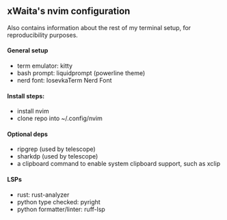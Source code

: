 ## xWaita's nvim configuration
Also contains information about the rest of my terminal setup, for reproducibility purposes.

#### General setup
- term emulator: kitty
- bash prompt: liquidprompt (powerline theme)
- nerd font: IosevkaTerm Nerd Font

#### Install steps: 
- install nvim 
- clone repo into ~/.config/nvim

#### Optional deps
- ripgrep (used by telescope)
- sharkdp (used by telescope)
- a clipboard command to enable system clipboard support, such as xclip

#### LSPs
- rust: rust-analyzer
- python type checked: pyright
- python formatter/linter: ruff-lsp
